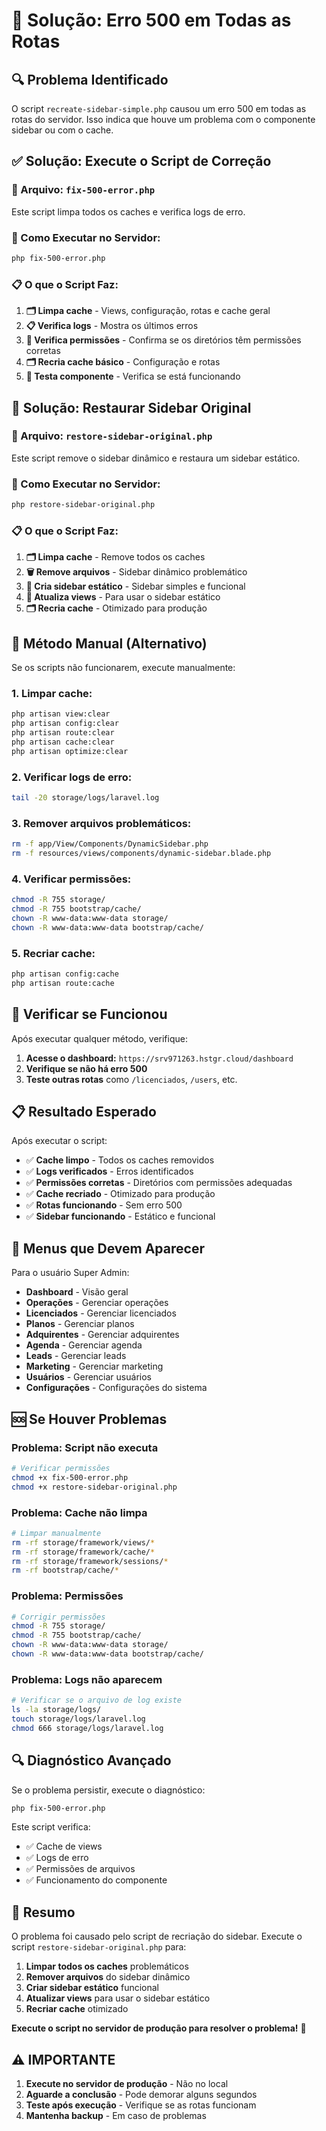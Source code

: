 # 🚀 **Solução: Erro 500 em Todas as Rotas**

## 🔍 **Problema Identificado**

O script `recreate-sidebar-simple.php` causou um erro 500 em todas as rotas do servidor. Isso indica que houve um problema com o componente sidebar ou com o cache.

## ✅ **Solução: Execute o Script de Correção**

### **📁 Arquivo: `fix-500-error.php`**

Este script limpa todos os caches e verifica logs de erro.

### **🔧 Como Executar no Servidor:**

```bash
php fix-500-error.php
```

### **📋 O que o Script Faz:**

1. **🗂️ Limpa cache** - Views, configuração, rotas e cache geral
2. **📋 Verifica logs** - Mostra os últimos erros
3. **🔐 Verifica permissões** - Confirma se os diretórios têm permissões corretas
4. **🗂️ Recria cache básico** - Configuração e rotas
5. **🧪 Testa componente** - Verifica se está funcionando

## 🚀 **Solução: Restaurar Sidebar Original**

### **📁 Arquivo: `restore-sidebar-original.php`**

Este script remove o sidebar dinâmico e restaura um sidebar estático.

### **🔧 Como Executar no Servidor:**

```bash
php restore-sidebar-original.php
```

### **📋 O que o Script Faz:**

1. **🗂️ Limpa cache** - Remove todos os caches
2. **🗑️ Remove arquivos** - Sidebar dinâmico problemático
3. **🔧 Cria sidebar estático** - Sidebar simples e funcional
4. **🔧 Atualiza views** - Para usar o sidebar estático
5. **🗂️ Recria cache** - Otimizado para produção

## 🚀 **Método Manual (Alternativo)**

Se os scripts não funcionarem, execute manualmente:

### **1. Limpar cache:**
```bash
php artisan view:clear
php artisan config:clear
php artisan route:clear
php artisan cache:clear
php artisan optimize:clear
```

### **2. Verificar logs de erro:**
```bash
tail -20 storage/logs/laravel.log
```

### **3. Remover arquivos problemáticos:**
```bash
rm -f app/View/Components/DynamicSidebar.php
rm -f resources/views/components/dynamic-sidebar.blade.php
```

### **4. Verificar permissões:**
```bash
chmod -R 755 storage/
chmod -R 755 bootstrap/cache/
chown -R www-data:www-data storage/
chown -R www-data:www-data bootstrap/cache/
```

### **5. Recriar cache:**
```bash
php artisan config:cache
php artisan route:cache
```

## 🧪 **Verificar se Funcionou**

Após executar qualquer método, verifique:

1. **Acesse o dashboard:** `https://srv971263.hstgr.cloud/dashboard`
2. **Verifique se não há erro 500**
3. **Teste outras rotas** como `/licenciados`, `/users`, etc.

## 📋 **Resultado Esperado**

Após executar o script:

- ✅ **Cache limpo** - Todos os caches removidos
- ✅ **Logs verificados** - Erros identificados
- ✅ **Permissões corretas** - Diretórios com permissões adequadas
- ✅ **Cache recriado** - Otimizado para produção
- ✅ **Rotas funcionando** - Sem erro 500
- ✅ **Sidebar funcionando** - Estático e funcional

## 🎯 **Menus que Devem Aparecer**

Para o usuário Super Admin:

- **Dashboard** - Visão geral
- **Operações** - Gerenciar operações
- **Licenciados** - Gerenciar licenciados
- **Planos** - Gerenciar planos
- **Adquirentes** - Gerenciar adquirentes
- **Agenda** - Gerenciar agenda
- **Leads** - Gerenciar leads
- **Marketing** - Gerenciar marketing
- **Usuários** - Gerenciar usuários
- **Configurações** - Configurações do sistema

## 🆘 **Se Houver Problemas**

### **Problema: Script não executa**
```bash
# Verificar permissões
chmod +x fix-500-error.php
chmod +x restore-sidebar-original.php
```

### **Problema: Cache não limpa**
```bash
# Limpar manualmente
rm -rf storage/framework/views/*
rm -rf storage/framework/cache/*
rm -rf storage/framework/sessions/*
rm -rf bootstrap/cache/*
```

### **Problema: Permissões**
```bash
# Corrigir permissões
chmod -R 755 storage/
chmod -R 755 bootstrap/cache/
chown -R www-data:www-data storage/
chown -R www-data:www-data bootstrap/cache/
```

### **Problema: Logs não aparecem**
```bash
# Verificar se o arquivo de log existe
ls -la storage/logs/
touch storage/logs/laravel.log
chmod 666 storage/logs/laravel.log
```

## 🔍 **Diagnóstico Avançado**

Se o problema persistir, execute o diagnóstico:

```bash
php fix-500-error.php
```

Este script verifica:
- ✅ Cache de views
- ✅ Logs de erro
- ✅ Permissões de arquivos
- ✅ Funcionamento do componente

## 🎉 **Resumo**

O problema foi causado pelo script de recriação do sidebar. Execute o script `restore-sidebar-original.php` para:

1. **Limpar todos os caches** problemáticos
2. **Remover arquivos** do sidebar dinâmico
3. **Criar sidebar estático** funcional
4. **Atualizar views** para usar o sidebar estático
5. **Recriar cache** otimizado

**Execute o script no servidor de produção para resolver o problema!** 🚀

## ⚠️ **IMPORTANTE**

1. **Execute no servidor de produção** - Não no local
2. **Aguarde a conclusão** - Pode demorar alguns segundos
3. **Teste após execução** - Verifique se as rotas funcionam
4. **Mantenha backup** - Em caso de problemas
